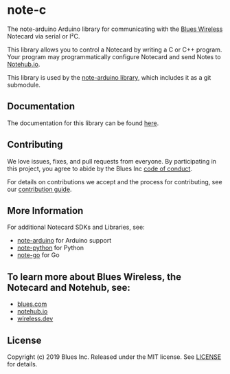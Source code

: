 # note-c

The note-arduino Arduino library for communicating with the
[Blues Wireless][blues] Notecard via serial or I²C.

This library allows you to control a Notecard by writing a C
or C++ program. Your program may programmatically configure Notecard and send
Notes to [Notehub.io][notehub].

This library is used by the [note-arduino library][note-arduino], which includes it as a git submodule.

## Documentation

The documentation for this library can be found [here](https://blues.github.io/note-c/html/index.html).

## Contributing

We love issues, fixes, and pull requests from everyone. By participating in this
project, you agree to abide by the Blues Inc [code of conduct].

For details on contributions we accept and the process for contributing, see our
[contribution guide](CONTRIBUTING.md).

## More Information

For additional Notecard SDKs and Libraries, see:

* [note-arduino][note-arduino] for Arduino support
* [note-python][note-python] for Python
* [note-go][note-go] for Go

## To learn more about Blues Wireless, the Notecard and Notehub, see:

* [blues.com](https://blues.io)
* [notehub.io][notehub]
* [wireless.dev](https://wireless.dev)

## License

Copyright (c) 2019 Blues Inc. Released under the MIT license. See
[LICENSE](LICENSE) for details.

[blues]: https://blues.com
[notehub]: https://notehub.io
[note-arduino]: https://github.com/blues/note-arduino
[note-go]: https://github.com/blues/note-go
[note-python]: https://github.com/blues/note-python
[code of conduct]: https://blues.github.io/opensource/code-of-conduct
